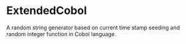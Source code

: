 # ExtendedCobol

A random string generator based on current time stamp seeding and random integer function in Cobol language.